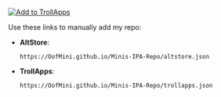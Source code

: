 [![Add to TrollApps](https://img.shields.io/badge/Add%20to-TrollApps-blue?logo=apple&logoColor=white)](trollapps://add-repo?url=https://oofmini.github.io/Minis-IPA-Repo/trollapps.json)

Use these links to manually add my repo:

- **AltStore**:  
  ```
  https://OofMini.github.io/Minis-IPA-Repo/altstore.json
  ```

- **TrollApps**:  
  ```
  https://OofMini.github.io/Minis-IPA-Repo/trollapps.json
  ```
